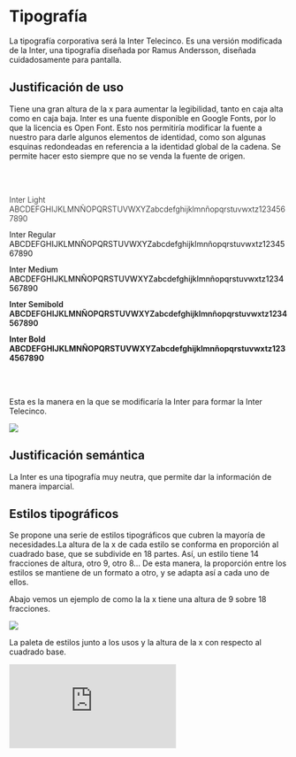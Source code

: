 # Tipografía

La tipografía corporativa será la Inter Telecinco. Es una versión modificada de la Inter, una tipografía diseñada por Ramus Andersson, diseñada cuidadosamente para pantalla.

## Justificación de uso

Tiene una gran altura de la x para aumentar la legibilidad, tanto en caja alta como en caja baja. Inter es una fuente disponible en Google Fonts, por lo que la licencia es Open Font. Esto nos permitiría modificar la fuente a nuestro para darle algunos elementos de identidad, como son algunas esquinas redondeadas en referencia a la identidad global de la cadena. Se permite hacer esto siempre que no se venda la fuente de origen.

<div style="padding: 48px 0; display: flex; flex-direction: column; gap:12px">

<div style="font-weight: 300">
Inter Light ABCDEFGHIJKLMNÑOPQRSTUVWXYZabcdefghijklmnñopqrstuvwxtz1234567890
</div>

<div style="font-weight: 400">
Inter Regular ABCDEFGHIJKLMNÑOPQRSTUVWXYZabcdefghijklmnñopqrstuvwxtz1234567890
</div>

<div style="font-weight: 500">
Inter Medium ABCDEFGHIJKLMNÑOPQRSTUVWXYZabcdefghijklmnñopqrstuvwxtz1234567890
</div>

<div style="font-weight: 600">
Inter Semibold ABCDEFGHIJKLMNÑOPQRSTUVWXYZabcdefghijklmnñopqrstuvwxtz1234567890
</div>

<div style="font-weight: 700">
Inter Bold ABCDEFGHIJKLMNÑOPQRSTUVWXYZabcdefghijklmnñopqrstuvwxtz1234567890
</div>

</div>

Esta es la manera en la que se modificaría la Inter para formar la Inter Telecinco.

<img src="/cambio.png" />

## Justificación semántica

La Inter es una tipografía muy neutra, que permite dar la información de manera imparcial.

## Estilos tipográficos

Se propone una serie de estilos tipográficos que cubren la mayoría de necesidades.La altura de la x de cada estilo se conforma en proporción al cuadrado base, que se subdivide en 18 partes. Así, un estilo tiene 14 fracciones de altura, otro 9, otro 8... De esta manera, la proporción entre los estilos se mantiene de un formato a otro, y se adapta así a cada uno de ellos.

Abajo vemos un ejemplo de como la la x tiene una altura de 9 sobre 18 fracciones.

<img src="/proporcion.png" />

La paleta de estilos junto a los usos y la altura de la x con respecto al cuadrado base.

<iframe style="border: 1px solid rgba(0, 0, 0, 0.1);"  src="https://www.figma.com/embed?embed_host=share&url=https%3A%2F%2Fwww.figma.com%2Ffile%2F2VFshGjGDClBsypPmkadXy%2FSistema-Telecinco%3Fnode-id%3D118%253A402" allowfullscreen></iframe>

